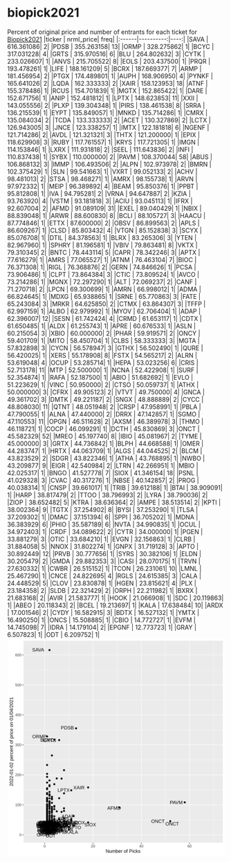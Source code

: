 # biopick2021
Percent of original price and number of entrants for each ticket for [Biopick2021](https://twitter.com/hashtag/Biopick2021)
|ticker | nrml_price| freq|
|:------|----------:|----:|
|SAVA   | 616.361086|    2|
|PDSB   | 355.263158|   13|
|ORMP   | 328.275862|    1|
|BCYC   | 317.031228|    4|
|GRTS   | 315.970516|    6|
|BLU    | 264.802632|    3|
|CYTK   | 233.026607|    1|
|ANVS   | 215.705522|    8|
|EOLS   | 203.437500|    1|
|PRQR   | 193.478261|    1|
|LIFE   | 188.161209|    5|
|BCRX   | 187.669377|    7|
|ARMP   | 181.456954|    2|
|PTGX   | 174.489801|    1|
|AUPH   | 168.906950|    4|
|PYNKF  | 165.641026|    2|
|LQDA   | 162.333333|    2|
|XAIR   | 158.123953|   18|
|ATNF   | 155.378486|    1|
|RCUS   | 154.701839|    1|
|MGTX   | 152.865422|    1|
|DARE   | 152.671756|    1|
|ANIP   | 152.481812|    1|
|LPTX   | 148.623853|   11|
|XXII   | 143.055556|    2|
|PLXP   | 139.304348|    1|
|PIRS   | 138.461538|    8|
|SRRA   | 136.215539|    1|
|EYPT   | 135.849057|    1|
|MNKD   | 135.714286|    1|
|CMRX   | 135.084034|    2|
|TCDA   | 133.333333|    2|
|ACET   | 130.327869|    2|
|LCTX   | 126.943005|    3|
|JNCE   | 123.338257|    1|
|IMTX   | 122.181818|    6|
|NGENF  | 121.714286|    2|
|AVDL   | 121.321321|    3|
|THTX   | 121.200000|    1|
|EPIX   | 118.629908|    3|
|RUBY   | 117.761557|    1|
|KRYS   | 117.721305|    1|
|IMGN   | 114.153846|    1|
|LXRX   | 111.931818|    2|
|SEEL   | 111.643836|    2|
|INFI   | 110.837438|    1|
|SYBX   | 110.000000|    2|
|PAVM   | 108.370044|   58|
|ABUS   | 106.868132|    3|
|IMMP   | 106.493506|    2|
|ALPN   | 102.973978|    2|
|BMRN   | 102.375429|    1|
|SLN    |  99.541663|    1|
|VXRT   |  99.052133|    2|
|ACHV   |  98.481013|    2|
|STSA   |  98.468271|    1|
|AMRX   |  98.155738|    1|
|ARVN   |  97.972332|    1|
|MEIP   |  96.389892|    4|
|BEAM   |  95.850376|    1|
|PPBT   |  95.812808|    1|
|IVA    |  94.795281|    2|
|VRNA   |  94.647887|    2|
|KZIA   |  93.763920|    4|
|VSTM   |  93.181818|    3|
|ACIU   |  93.045113|    1|
|IFRX   |  92.607004|    2|
|AFMD   |  91.089109|   31|
|EXEL   |  89.040429|    1|
|NBIX   |  88.839048|    1|
|ARWR   |  88.600830|    8|
|BCLI   |  88.105727|    3|
|HAACU  |  87.774846|    1|
|ETTX   |  87.600000|    2|
|OBSV   |  86.899563|    2|
|APLS   |  86.609267|    1|
|CLSD   |  85.803432|    4|
|VTGN   |  85.152838|    3|
|SCYX   |  85.076708|    1|
|DTIL   |  84.378563|    1|
|BLRX   |  83.265306|    3|
|YTEN   |  82.967960|    1|
|SPHRY  |  81.196581|    1|
|VBIV   |  79.863481|    8|
|VKTX   |  79.310345|    2|
|BNTC   |  78.443114|    5|
|CAPR   |  78.342246|    3|
|APTX   |  77.616279|    1|
|AMRS   |  77.065527|    1|
|ATNM   |  76.463104|    7|
|BIOC   |  76.371308|    1|
|RIGL   |  76.368876|    2|
|GERN   |  74.846626|    1|
|PCSA   |  73.906486|    1|
|CLPT   |  73.864384|    3|
|CTIC   |  73.809524|    1|
|AVCO   |  73.214286|    1|
|MGNX   |  72.297290|    1|
|ALT    |  72.069237|    2|
|CANF   |  71.270718|    2|
|LPCN   |  69.300699|    1|
|AMRN   |  66.998012|    1|
|ADMA   |  66.824645|    1|
|MDXG   |  65.938865|    1|
|SRNE   |  65.770863|    3|
|FATE   |  65.243084|    3|
|MRKR   |  64.625850|    2|
|CTMX   |  63.864307|    3|
|TFFP   |  62.997159|    1|
|ALBO   |  62.979992|    1|
|MYOV   |  62.706404|    1|
|ADAP   |  62.396007|   12|
|SESN   |  61.742424|    4|
|CRMD   |  61.653117|    1|
|CDTX   |  61.650485|    1|
|ALDX   |  61.255743|    1|
|APRE   |  60.676533|    1|
|ASLN   |  60.215054|    3|
|XBIO   |  60.000000|    2|
|PHAR   |  59.919571|    2|
|ONCY   |  59.401709|    1|
|MITO   |  58.450704|    1|
|CLBS   |  58.333333|    3|
|MGTA   |  57.832898|    3|
|CYCN   |  56.578947|    3|
|GTHX   |  56.502490|    1|
|QURE   |  56.420025|    1|
|XERS   |  55.178908|    8|
|FSTX   |  54.565217|    2|
|ALRN   |  53.619048|    4|
|OCUP   |  53.285714|    1|
|HEPA   |  53.023256|    6|
|CRIS   |  52.713178|   11|
|MTP    |  52.500000|    1|
|NCNA   |  52.422908|    1|
|SURF   |  52.354874|    1|
|RAFA   |  52.187500|    1|
|ABIO   |  51.682692|    1|
|EVLO   |  51.223629|    1|
|VINC   |  50.950000|    2|
|CTSO   |  50.059737|    1|
|ATHX   |  50.000000|    3|
|CFRX   |  49.905123|    2|
|VTVT   |  49.750000|    4|
|GNCA   |  49.361702|    3|
|DMTK   |  49.221187|    2|
|SNGX   |  48.888889|    2|
|CYCC   |  48.808030|   11|
|QTNT   |  48.051948|    2|
|CRSP   |  47.958991|    1|
|PBLA   |  47.790055|    1|
|ALNA   |  47.440000|    2|
|DRRX   |  47.142857|    1|
|SGMO   |  47.110553|   11|
|OPGN   |  46.511628|    2|
|AXSM   |  46.389978|    3|
|THMO   |  46.118721|    1|
|COCP   |  46.099291|    1|
|DCTH   |  45.830869|    3|
|ONCT   |  45.582329|   52|
|MREO   |  45.197740|    8|
|IBIO   |  45.081967|    2|
|TYME   |  45.000000|    3|
|GRTX   |  44.736842|    1|
|BLPH   |  44.668588|    1|
|OMER   |  44.283747|    1|
|HRTX   |  44.063709|    1|
|ALGS   |  44.044525|    2|
|BLCM   |  43.823529|    2|
|SDGR   |  43.822346|    1|
|ATHA   |  43.768895|    1|
|NWBO   |  43.209877|    9|
|EIGR   |  42.540984|    2|
|LTRN   |  42.266951|    1|
|MBIO   |  42.025317|    1|
|BNGO   |  41.527778|    7|
|SIOX   |  41.346154|   18|
|PSNL   |  41.029328|    3|
|CVAC   |  40.317276|    1|
|NBSE   |  40.142857|    2|
|PROG   |  40.038314|    1|
|CNSP   |  39.661017|    1|
|TRIB   |  39.612188|    1|
|BTAI   |  38.909091|    1|
|HARP   |  38.817479|    2|
|TTOO   |  38.796993|    2|
|LYRA   |  38.790036|    2|
|ZIOP   |  38.652482|    5|
|KTRA   |  38.636364|    2|
|AMPE   |  38.513514|    2|
|KPTI   |  38.002364|    9|
|TGTX   |  37.254902|    8|
|BYSI   |  37.253290|    1|
|TLSA   |  37.209302|    1|
|DMAC   |  37.151394|    6|
|SPPI   |  36.705202|    1|
|MDNA   |  36.383929|    6|
|PHIO   |  35.587189|    6|
|NVTA   |  34.990835|    1|
|OCUL   |  34.972403|    1|
|CRDF   |  34.089622|    2|
|CYTR   |  34.000000|    1|
|PGEN   |  33.881279|    3|
|OTIC   |  33.684210|    1|
|EVGN   |  32.156863|    1|
|CLRB   |  31.884058|    5|
|NNOX   |  31.802274|    1|
|GNPX   |  31.719128|    3|
|APTO   |  30.892449|   12|
|PRVB   |  30.777656|    1|
|SYRS   |  30.382106|    1|
|ELDN   |  30.205479|    2|
|GMDA   |  29.882353|    3|
|CASI   |  28.070175|    1|
|TRVN   |  27.630332|    1|
|CWBR   |  26.515152|    1|
|TCON   |  26.231061|   10|
|LMNL   |  25.467290|    1|
|CNCE   |  24.822695|    4|
|RGLS   |  24.615385|    3|
|CALA   |  24.448529|    5|
|CLOV   |  23.830878|    1|
|HGEN   |  23.815621|    4|
|PLX    |  23.184358|    2|
|SLDB   |  22.321429|    2|
|ORPH   |  22.211982|    1|
|BXRX   |  21.683168|    2|
|AVIR   |  21.583777|    1|
|HOOK   |  21.066908|    1|
|SDC    |  20.119863|    1|
|ABEO   |  20.118343|    2|
|BCEL   |  19.213697|    1|
|KALA   |  17.638484|   10|
|ARDX   |  17.001546|    2|
|CYDY   |  16.582915|    3|
|BDTX   |  16.527132|    1|
|YMTX   |  16.490250|    1|
|ONCS   |  15.508885|    1|
|CBIO   |  14.772727|    1|
|EVFM   |  14.745098|    7|
|IDRA   |  14.179104|    2|
|EPGNF  |  12.773723|    1|
|GRAY   |   6.507823|    1|
|ODT    |   6.209752|    1|
![retvspicks](biopicks.png?raw=true)
